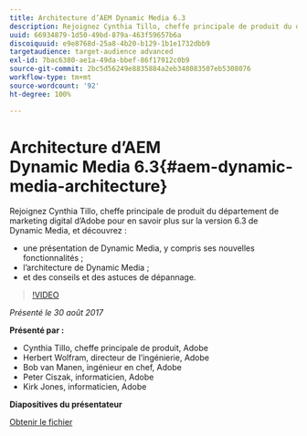 ```yaml
---
title: Architecture d’AEM Dynamic Media 6.3
description: Rejoignez Cynthia Tillo, cheffe principale de produit du département de marketing digital d’Adobe pour en savoir plus sur la version 6.3 de Dynamic Media.
uuid: 66934879-1d50-49bd-879a-463f59657b6a
discoiquuid: e9e8768d-25a8-4b20-b129-1b1e1732dbb9
targetaudience: target-audience advanced
exl-id: 7bac6380-ae1a-49da-bbef-86f17912c0b9
source-git-commit: 2bc5d56249e8835884a2eb348083507eb5308076
workflow-type: tm+mt
source-wordcount: '92'
ht-degree: 100%

---
```


# Architecture d’AEM Dynamic Media 6.3{#aem-dynamic-media-architecture}

Rejoignez Cynthia Tillo, cheffe principale de produit du département de marketing digital d’Adobe pour en savoir plus sur la version 6.3 de Dynamic Media, et découvrez :

* une présentation de Dynamic Media, y compris ses nouvelles fonctionnalités ;
* l’architecture de Dynamic Media ;
* et des conseils et des astuces de dépannage.

>[!VIDEO](https://video.tv.adobe.com/v/19570/?quality=9)

*Présenté le 30 août 2017*

**Présenté par :**

* Cynthia Tillo, cheffe principale de produit, Adobe
* Herbert Wolfram, directeur de l’ingénierie, Adobe
* Bob van Manen, ingénieur en chef, Adobe
* Peter Ciszak, informaticien, Adobe
* Kirk Jones, informaticien, Adobe

**Diapositives du présentateur**

[Obtenir le fichier](assets/dynamicmedia83017.pdf)
<!--
[Get back to the Overview](https://helpx.adobe.com/experience-manager/kt/eseminars/gems/aem-index.html)
-->
